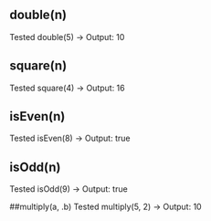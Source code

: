 ## double(n)
Tested double(5) -> Output: 10 

## square(n)
Tested square(4) -> Output: 16

## isEven(n)
Tested isEven(8) -> Output: true

## isOdd(n)
Tested isOdd(9) -> Output: true

##multiply(a, .b)
Tested multiply(5, 2) -> Output: 10
